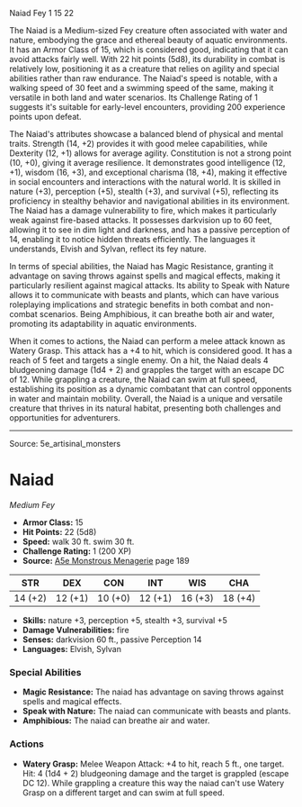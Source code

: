 <MonsterName/>Naiad</MonsterName>
<CreatureType/>Fey</CreatureType>
<CR/>1</CR>
<AC/>15</AC>
<HP/>22</HP>
<summary>The Naiad is a Medium-sized Fey creature often associated with water and nature, embodying the grace and ethereal beauty of aquatic environments. It has an Armor Class of 15, which is considered good, indicating that it can avoid attacks fairly well. With 22 hit points (5d8), its durability in combat is relatively low, positioning it as a creature that relies on agility and special abilities rather than raw endurance. The Naiad's speed is notable, with a walking speed of 30 feet and a swimming speed of the same, making it versatile in both land and water scenarios. Its Challenge Rating of 1 suggests it's suitable for early-level encounters, providing 200 experience points upon defeat.</summary>

<detail>

The Naiad's attributes showcase a balanced blend of physical and mental traits. Strength (14, +2) provides it with good melee capabilities, while Dexterity (12, +1) allows for average agility. Constitution is not a strong point (10, +0), giving it average resilience. It demonstrates good intelligence (12, +1), wisdom (16, +3), and exceptional charisma (18, +4), making it effective in social encounters and interactions with the natural world. It is skilled in nature (+3), perception (+5), stealth (+3), and survival (+5), reflecting its proficiency in stealthy behavior and navigational abilities in its environment. The Naiad has a damage vulnerability to fire, which makes it particularly weak against fire-based attacks. It possesses darkvision up to 60 feet, allowing it to see in dim light and darkness, and has a passive perception of 14, enabling it to notice hidden threats efficiently. The languages it understands, Elvish and Sylvan, reflect its fey nature.

In terms of special abilities, the Naiad has Magic Resistance, granting it advantage on saving throws against spells and magical effects, making it particularly resilient against magical attacks. Its ability to Speak with Nature allows it to communicate with beasts and plants, which can have various roleplaying implications and strategic benefits in both combat and non-combat scenarios. Being Amphibious, it can breathe both air and water, promoting its adaptability in aquatic environments.

When it comes to actions, the Naiad can perform a melee attack known as Watery Grasp. This attack has a +4 to hit, which is considered good. It has a reach of 5 feet and targets a single enemy. On a hit, the Naiad deals 4 bludgeoning damage (1d4 + 2) and grapples the target with an escape DC of 12. While grappling a creature, the Naiad can swim at full speed, establishing its position as a dynamic combatant that can control opponents in water and maintain mobility. Overall, the Naiad is a unique and versatile creature that thrives in its natural habitat, presenting both challenges and opportunities for adventurers.</detail>



---

Source: 5e_artisinal_monsters

# Naiad

*Medium* *Fey*

- **Armor Class:** 15
- **Hit Points:** 22 (5d8)
- **Speed:** walk 30 ft. swim 30 ft.
- **Challenge Rating:** 1 (200 XP)
- **Source:** [A5e Monstrous Menagerie](https://enpublishingrpg.com/products/level-up-monstrous-menagerie-a5e) page 189

| STR | DEX | CON | INT | WIS | CHA |
| --- | --- | --- | --- | --- | --- |
| 14 (+2) | 12 (+1) | 10 (+0) | 12 (+1) | 16 (+3) | 18 (+4) |

- **Skills:** nature +3, perception +5, stealth +3, survival +5
- **Damage Vulnerabilities:** fire
- **Senses:** darkvision 60 ft., passive Perception 14
- **Languages:** Elvish, Sylvan

### Special Abilities

- **Magic Resistance:** The naiad has advantage on saving throws against spells and magical effects.
- **Speak with Nature:** The naiad can communicate with beasts and plants.
- **Amphibious:** The naiad can breathe air and water.

### Actions

- **Watery Grasp:** Melee Weapon Attack: +4 to hit, reach 5 ft., one target. Hit: 4 (1d4 + 2) bludgeoning damage  and the target is grappled (escape DC 12). While grappling a creature this way  the naiad can't use Watery Grasp on a different target and can swim at full speed.




